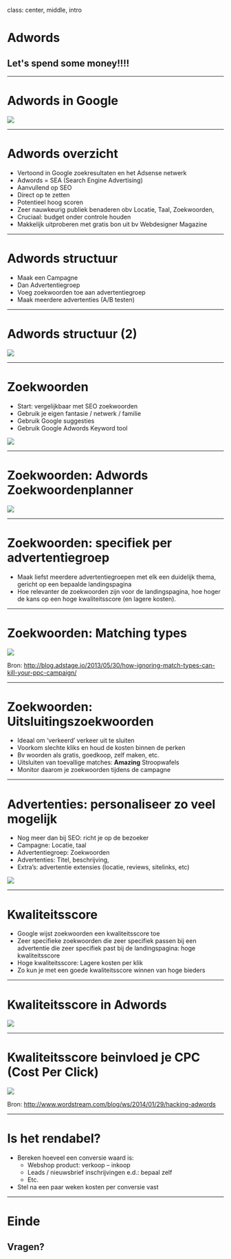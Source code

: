 class: center, middle, intro
# Adwords
## Let's spend some money!!!!

---
# Adwords in Google
<img src="joomla_seo/images/adword-01-zoekresultaten.png"/>

---
# Adwords overzicht
- Vertoond in Google zoekresultaten en het Adsense netwerk
- Adwords = SEA (Search Engine Advertising)
- Aanvullend op SEO
- Direct op te zetten
- Potentieel hoog scoren
- Zeer nauwkeurig publiek benaderen obv Locatie, Taal, Zoekwoorden, 
- Cruciaal: budget onder controle houden
- Makkelijk uitproberen met gratis bon uit bv Webdesigner Magazine
 
---
# Adwords structuur
- Maak een Campagne
- Dan Advertentiegroep
- Voeg zoekwoorden toe aan advertentiegroep
- Maak meerdere advertenties (A/B testen)

---
# Adwords structuur (2)
<img src="joomla_seo/images/adwords-02-structure.png"/>

---
# Zoekwoorden
- Start: vergelijkbaar met SEO zoekwoorden
- Gebruik je eigen fantasie / netwerk / familie
- Gebruik Google suggesties
- Gebruik Google Adwords Keyword tool

<img src="joomla_seo/images/adword-03-zoekresultaten.png"/>

---
# Zoekwoorden: Adwords Zoekwoordenplanner

<img src="joomla_seo/images/adwords-04-zoekwoordenplanner.png"/>

---
# Zoekwoorden: specifiek per advertentiegroep
- Maak liefst meerdere advertentiegroepen met elk een duidelijk thema, gericht op een bepaalde landingspagina
- Hoe relevanter de zoekwoorden zijn voor de landingspagina, hoe hoger de kans op een hoge kwaliteitsscore (en lagere kosten).

---
# Zoekwoorden: Matching types

<img src="joomla_seo/images/adwords-05-match-types.jpg"/>

Bron: http://blog.adstage.io/2013/05/30/how-ignoring-match-types-can-kill-your-ppc-campaign/

---
# Zoekwoorden: Uitsluitingszoekwoorden
- Ideaal om ‘verkeerd’ verkeer uit te sluiten
- Voorkom slechte kliks en houd de kosten binnen de perken
- Bv woorden als gratis, goedkoop, zelf maken, etc.
- Uitsluiten van toevallige matches: **Amazing** Stroopwafels
- Monitor daarom je zoekwoorden tijdens de campagne

---
# Advertenties: personaliseer zo veel mogelijk
- Nog meer dan bij SEO: richt je op de bezoeker
- Campagne: Locatie, taal
- Advertentiegroep: Zoekwoorden
- Advertenties: Titel, beschrijving, 
- Extra’s: advertentie extensies (locatie, reviews, sitelinks, etc)

<img src="joomla_seo/images/adwords-06-advertentie.png"/>

---
# Kwaliteitsscore
- Google wijst zoekwoorden een kwaliteitsscore toe
- Zeer specifieke zoekwoorden die zeer specifiek passen bij een advertentie die zeer specifiek past bij de landingspagina: hoge kwaliteitsscore
- Hoge kwaliteitsscore: Lagere kosten per klik
- Zo kun je met een goede kwaliteitsscore winnen van hoge bieders

---
# Kwaliteitsscore in Adwords

<img src="joomla_seo/images/adwords-07-kwaliteitsscore.png"/>

---
# Kwaliteitsscore beinvloed je CPC (Cost Per Click)

<img src="joomla_seo/images/adwords-08-hacking-adwords-how-quality-score-impacts-cpc.png" />

Bron: http://www.wordstream.com/blog/ws/2014/01/29/hacking-adwords

---
# Is het rendabel?
- Bereken hoeveel een conversie waard is:
  - Webshop product: verkoop – inkoop
  - Leads / nieuwsbrief inschrijvingen e.d.: bepaal zelf
  - Etc.
- Stel na een paar weken kosten per conversie vast

---
# Einde
## Vragen?
